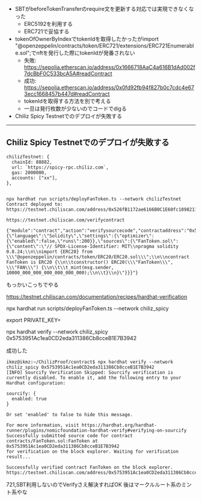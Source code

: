 - SBTがbeforeTokenTransferのrequire文を更新する対応では実現できなくなった
  - ERC5192を利用する
  - ERC721で妥協する
- tokenOfOwnerByIndexでtokenIdを取得したかったがimport "@openzeppelin/contracts/token/ERC721/extensions/ERC721Enumerable.sol";でnftを発行した際にtokenIdが発番されない
  - 失敗: https://sepolia.etherscan.io/address/0x1666718AaC4a616B1dAd002f7dcBbF0C533bcA5A#readContract
  - 成功: https://sepolia.etherscan.io/address/0x0fd92fb94f827b0c7cdc4e673ecc1668457b447d#readContract
  - tokenIdを取得する方法を別で考える
  - 一旦は発行枚数が少ないのでコードでdigる
- Chiliz Spicy Testnetでのデプロイが失敗する

---

## Chiliz Spicy Testnetでのデプロイが失敗する
```
chilizTestnet: {
  chainId: 88882,
  url: `https://spicy-rpc.chiliz.com`,
  gas: 2000000,
  accounts: ["xx"],
},


npx hardhat run scripts/deployFanToken.ts --network chilizTestnet
Contract deployed to: https://testnet.chiliscan.com/address/0x526fB1172ae6166B0C1E60fc1898211d881daAd2

https://testnet.chiliscan.com/verifycontract

{"module":"contract","action":"verifysourcecode","contractaddress":"0x526fB1172ae6166B0C1E60fc1898211d881daAd2","compilerversion":"v0.8.24+commit.e11b9ed9","contractname":"FanToken.sol:FanToken","evmVersion":"","licenseType":1,"sourceCode":"{\"language\":\"Solidity\",\"settings\":{\"optimizer\":{\"enabled\":false,\"runs\":200}},\"sources\":{\"FanToken.sol\":{\"content\":\"// SPDX-License-Identifier: MIT\\npragma solidity 0.8.24;\\n\\nimport {ERC20} from \\\"@openzeppelin/contracts/token/ERC20/ERC20.sol\\\";\\n\\ncontract FanToken is ERC20 {\\n\\tconstructor() ERC20(\\\"FanToken\\\", \\\"FAN\\\") {\\n\\t\\t_mint(msg.sender, 10000_000_000_000_000_000_000);\\n\\t}\\n}\"}}}"}
```

もっかいこっちでやる

https://testnet.chiliscan.com/documentation/recipes/hardhat-verification

npx hardhat run scripts/deployFanToken.ts --network chiliz_spicy

export PRIVATE_KEY=

npx hardhat verify --network chiliz_spicy 0x5753951Ac1ea0CD2eda311386Cb8cceB1E7B3942

成功した
```
ikmz@ikmz:~/ChilizProof/contract$ npx hardhat verify --network chiliz_spicy 0x5753951Ac1ea0CD2eda311386Cb8cceB1E7B3942
[INFO] Sourcify Verification Skipped: Sourcify verification is currently disabled. To enable it, add the following entry to your Hardhat configuration:

sourcify: {
  enabled: true
}

Or set 'enabled' to false to hide this message.

For more information, visit https://hardhat.org/hardhat-runner/plugins/nomicfoundation-hardhat-verify#verifying-on-sourcify
Successfully submitted source code for contract
contracts/FanToken.sol:FanToken at 0x5753951Ac1ea0CD2eda311386Cb8cceB1E7B3942
for verification on the block explorer. Waiting for verification result...

Successfully verified contract FanToken on the block explorer.
https://testnet.chiliscan.com/address/0x5753951Ac1ea0CD2eda311386Cb8cceB1E7B3942#code
```


721,SBT利用しないのでVerifyさえ解決すればOK
後はマークルルート系のミント系やな